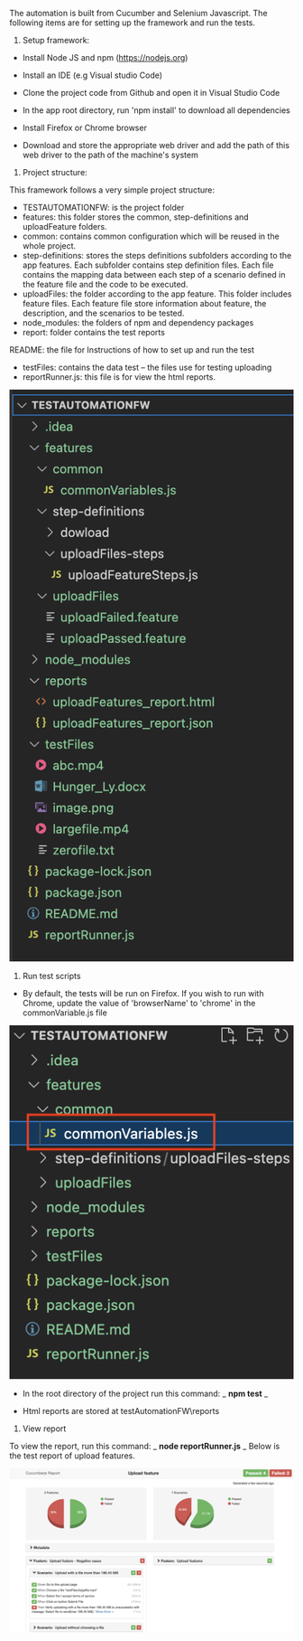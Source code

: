 The automation is built from Cucumber and Selenium Javascript. The following items are for setting up the framework and run the tests.

1. Setup framework:

- Install Node JS and npm (https://nodejs.org)

- Install an IDE (e.g Visual studio Code)

- Clone the project code from Github and open it in Visual Studio Code

- In the app root directory, run 'npm install' to download all dependencies

- Install Firefox or Chrome browser

- Download and store the appropriate web driver and add the path of this web driver to the path of the machine's system

1. Project structure:

This framework follows a very simple project structure:

- TESTAUTOMATIONFW: is the project folder
- features: this folder stores the common, step-definitions and uploadFeature folders.
- common: contains common configuration which will be reused in the whole project.
- step-definitions: stores the steps definitions subfolders according to the app features. Each subfolder contains step definition files. Each file contains the mapping data between each step of a scenario defined in the feature file and the code to be executed.
- uploadFiles: the folder according to the app feature. This folder includes feature files. Each feature file store information about feature, the description, and the scenarios to be tested.
- node\_modules: the folders of npm and dependency packages
- report: folder contains the test reports

README: the file for Instructions of how to set up and run the test

- testFiles: contains the data test – the files use for testing uploading
- reportRunner.js: this file is for view the html reports.

![](https://raw.githubusercontent.com/phamly/testAutomationFW/main/screenshots/folder_structure.png)

1. Run test scripts

- By default, the tests will be run on Firefox. If you wish to run with Chrome, update the value of 'browserName' to 'chrome' in the commonVariable.js file

![](https://raw.githubusercontent.com/phamly/testAutomationFW/main/screenshots/common_variables.png)

- In the root directory of the project run this command: _ **npm test** _

- Html reports are stored at testAutomationFW\reports

1. View report

To view the report, run this command: _ **node reportRunner.js** _ Below is the test report of upload features.

![](https://raw.githubusercontent.com/phamly/testAutomationFW/main/screenshots/report_image.png)